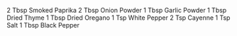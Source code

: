 2 Tbsp Smoked Paprika
2 Tbsp Onion Powder
1 Tbsp Garlic Powder
1 Tbsp Dried Thyme
1 Tbsp Dried Oregano
1 Tsp White Pepper
2 Tsp Cayenne
1 Tsp Salt
1 Tbsp Black Pepper

